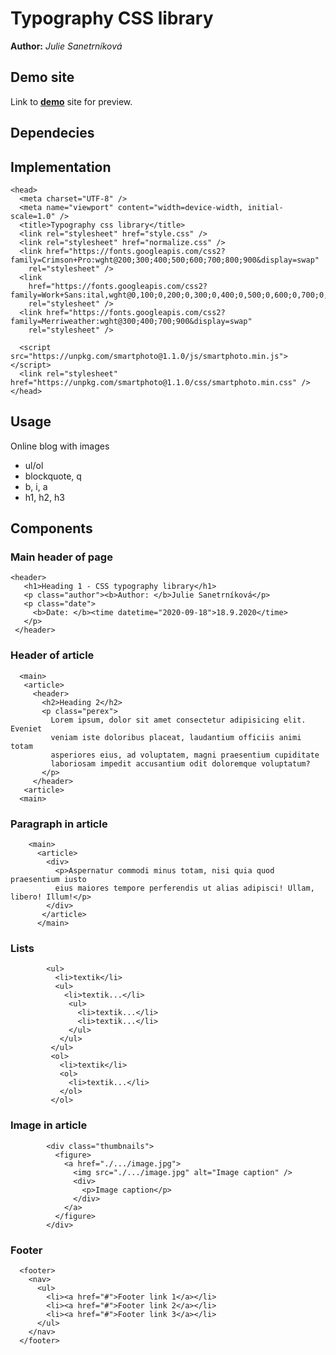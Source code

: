 # Typography CSS library
**Author:** *Julie Sanetrníková*

## Demo site
Link to **[demo](http://www.github.io)** site for preview.

## Dependecies
<link rel="stylesheet" href="normalize.css" />

## Implementation
```
<head>
  <meta charset="UTF-8" />
  <meta name="viewport" content="width=device-width, initial-scale=1.0" />
  <title>Typography css library</title>
  <link rel="stylesheet" href="style.css" />
  <link rel="stylesheet" href="normalize.css" />
  <link href="https://fonts.googleapis.com/css2?family=Crimson+Pro:wght@200;300;400;500;600;700;800;900&display=swap"
    rel="stylesheet" />
  <link
    href="https://fonts.googleapis.com/css2?family=Work+Sans:ital,wght@0,100;0,200;0,300;0,400;0,500;0,600;0,700;0,800;0,900;1,100;1,200;1,300;1,400;1,500;1,600&display=swap"
    rel="stylesheet" />
  <link href="https://fonts.googleapis.com/css2?family=Merriweather:wght@300;400;700;900&display=swap"
    rel="stylesheet" />

  <script src="https://unpkg.com/smartphoto@1.1.0/js/smartphoto.min.js"></script>
  <link rel="stylesheet" href="https://unpkg.com/smartphoto@1.1.0/css/smartphoto.min.css" />
</head>
```

## Usage
Online blog with images
* ul/ol
* blockquote, q
* b, i, a
* h1, h2, h3

## Components
### Main header of page
 ```
 <header>
    <h1>Heading 1 - CSS typography library</h1>
    <p class="author"><b>Author: </b>Julie Sanetrníková</p>
    <p class="date">
      <b>Date: </b><time datetime="2020-09-18">18.9.2020</time>
    </p>
  </header>
  ```
  
 ### Header of article 
 ```
   <main>
    <article>
      <header>
        <h2>Heading 2</h2>
        <p class="perex">
          Lorem ipsum, dolor sit amet consectetur adipisicing elit. Eveniet
          veniam iste doloribus placeat, laudantium officiis animi totam
          asperiores eius, ad voluptatem, magni praesentium cupiditate
          laboriosam impedit accusantium odit doloremque voluptatum?
        </p>
      </header>
    <article>
   <main>
   ```
   
### Paragraph in article
```
    <main>
      <article>
        <div>
          <p>Aspernatur commodi minus totam, nisi quia quod praesentium iusto
          eius maiores tempore perferendis ut alias adipisci! Ullam, libero! Illum!</p>
        </div>
       </article>
      </main>
```
      
### Lists
```
        <ul>
          <li>textik</li>
          <ul>
            <li>textik...</li>
             <ul>
               <li>textik...</li>
               <li>textik...</li>
             </ul>
           </ul>
         </ul>
         <ol>
           <li>textik</li>
           <ol>
             <li>textik...</li>
           </ol>
         </ol>
```

### Image in article
```
        <div class="thumbnails">
          <figure>
            <a href="./.../image.jpg">
              <img src="./.../image.jpg" alt="Image caption" />
              <div>
                <p>Image caption</p>
              </div>
            </a>
          </figure>
        </div>
```

### Footer
```
  <footer>
    <nav>
      <ul>
        <li><a href="#">Footer link 1</a></li>
        <li><a href="#">Footer link 2</a></li>
        <li><a href="#">Footer link 3</a></li>
      </ul>
    </nav>
  </footer>
```

